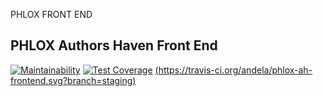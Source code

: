 PHLOX FRONT END
## PHLOX Authors Haven Front End
[![Maintainability](https://api.codeclimate.com/v1/badges/41e9171f737861de8985/maintainability)](https://codeclimate.com/github/andela/phlox-ah-frontend/maintainability)
[![Test Coverage](https://api.codeclimate.com/v1/badges/41e9171f737861de8985/test_coverage)](https://codeclimate.com/github/andela/phlox-ah-frontend/test_coverage)
[(https://travis-ci.org/andela/phlox-ah-frontend.svg?branch=staging)](https://travis-ci.org/andela/phlox-ah-frontend)
